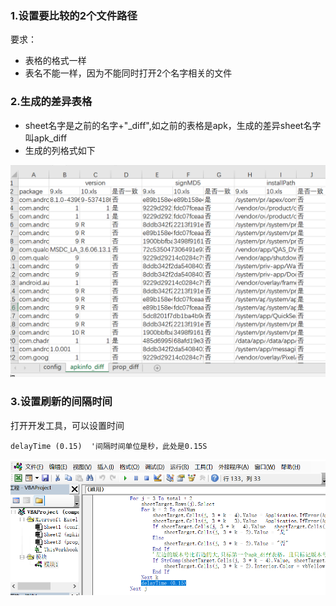 ### 1.设置要比较的2个文件路径
要求：
- 表格的格式一样
- 表名不能一样，因为不能同时打开2个名字相关的文件

### 2.生成的差异表格
- sheet名字是之前的名字+"_diff",如之前的表格是apk，生成的差异sheet名字叫apk_diff
- 生成的列格式如下

![demo](https://github.com/chadmXiang/CompareExcel/blob/master/picture/demo.png?raw=true)

### 3.设置刷新的间隔时间
打开开发工具，可以设置时间
```
delayTime (0.15)  '间隔时间单位是秒，此处是0.15S
```
![vba](https://github.com/chadmXiang/CompareExcel/blob/master/picture/vba.png?raw=true)



